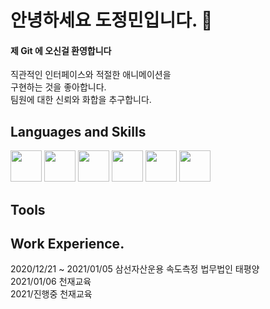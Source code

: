 # 안녕하세요 도정민입니다. 👋


#### 제 Git 에 오신걸 환영합니다

직관적인 인터페이스와 적절한 애니메이션을 <br>
구현하는 것을 좋아합니다. <br>
팀원에 대한 신뢰와 화합을 추구합니다.


## Languages and Skills

<img src="https://user-images.githubusercontent.com/65691152/98434189-dd3eb600-2110-11eb-9dcd-ee044e81b858.png" width="50"> <img src="https://user-images.githubusercontent.com/65691152/98434190-de6fe300-2110-11eb-8178-ff6d31ba1888.png" width="50"> <img src="https://user-images.githubusercontent.com/65691152/98434191-de6fe300-2110-11eb-8c1a-e2b8479656d2.png" width="50"> <img src="https://user-images.githubusercontent.com/65691152/98434192-df087980-2110-11eb-8320-365cdbc1b24e.png" width="50">
<img src="https://user-images.githubusercontent.com/26512984/88481837-ac3ed900-cf98-11ea-8a23-b53146870c81.jpg" width="50"> <img src="https://user-images.githubusercontent.com/26512984/88481963-5d457380-cf99-11ea-8c02-c1b4586cb7ca.jpg" width="50">

## Tools



## Work Experience.

2020/12/21 ~ 2021/01/05 
삼선자산운용 속도측정
법무법인 태평양   <br>
2021/01/06 
천재교육      <br>
2021/진행중 
천재교육      <br>


<!--
**JungminDo/JungminDo** is a ✨ _special_ ✨ repository because its `README.md` (this file) appears on your GitHub profile.

Here are some ideas to get you started:

- 🔭 I’m currently working on ...
- 🌱 I’m currently learning ...
- 👯 I’m looking to collaborate on ...
- 🤔 I’m looking for help with ...
- 💬 Ask me about ...
- 📫 How to reach me: ...
- 😄 Pronouns: ...
- ⚡ Fun fact: ...
-->
